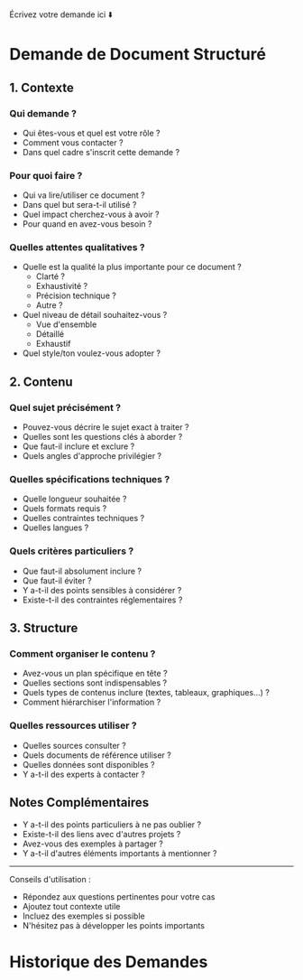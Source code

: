 Écrivez votre demande ici ⬇️

# Demande de Document Structuré

## 1. Contexte

### Qui demande ?
- Qui êtes-vous et quel est votre rôle ?
- Comment vous contacter ?
- Dans quel cadre s'inscrit cette demande ?

### Pour quoi faire ?
- Qui va lire/utiliser ce document ?
- Dans quel but sera-t-il utilisé ?
- Quel impact cherchez-vous à avoir ?
- Pour quand en avez-vous besoin ?

### Quelles attentes qualitatives ?
- Quelle est la qualité la plus importante pour ce document ?
  * Clarté ?
  * Exhaustivité ? 
  * Précision technique ?
  * Autre ?
- Quel niveau de détail souhaitez-vous ?
  * Vue d'ensemble
  * Détaillé
  * Exhaustif
- Quel style/ton voulez-vous adopter ?

## 2. Contenu

### Quel sujet précisément ?
- Pouvez-vous décrire le sujet exact à traiter ?
- Quelles sont les questions clés à aborder ?
- Que faut-il inclure et exclure ?
- Quels angles d'approche privilégier ?

### Quelles spécifications techniques ?
- Quelle longueur souhaitée ?
- Quels formats requis ?
- Quelles contraintes techniques ?
- Quelles langues ?

### Quels critères particuliers ?
- Que faut-il absolument inclure ?
- Que faut-il éviter ?
- Y a-t-il des points sensibles à considérer ?
- Existe-t-il des contraintes réglementaires ?

## 3. Structure

### Comment organiser le contenu ?
- Avez-vous un plan spécifique en tête ?
- Quelles sections sont indispensables ?
- Quels types de contenus inclure (textes, tableaux, graphiques...) ?
- Comment hiérarchiser l'information ?

### Quelles ressources utiliser ?
- Quelles sources consulter ?
- Quels documents de référence utiliser ?
- Quelles données sont disponibles ?
- Y a-t-il des experts à contacter ?

## Notes Complémentaires
- Y a-t-il des points particuliers à ne pas oublier ?
- Existe-t-il des liens avec d'autres projets ?
- Avez-vous des exemples à partager ?
- Y a-t-il d'autres éléments importants à mentionner ?

---
Conseils d'utilisation :
- Répondez aux questions pertinentes pour votre cas
- Ajoutez tout contexte utile
- Incluez des exemples si possible
- N'hésitez pas à développer les points importants

# Historique des Demandes
